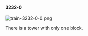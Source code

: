 #### 3232-0
![train-3232-0-0.png](https://github.com/lil-lab/nlvr/raw/master/nlvr/train/images/67/train-3232-0-0.png "train-3232-0-0.png")

There is a tower with only one block.